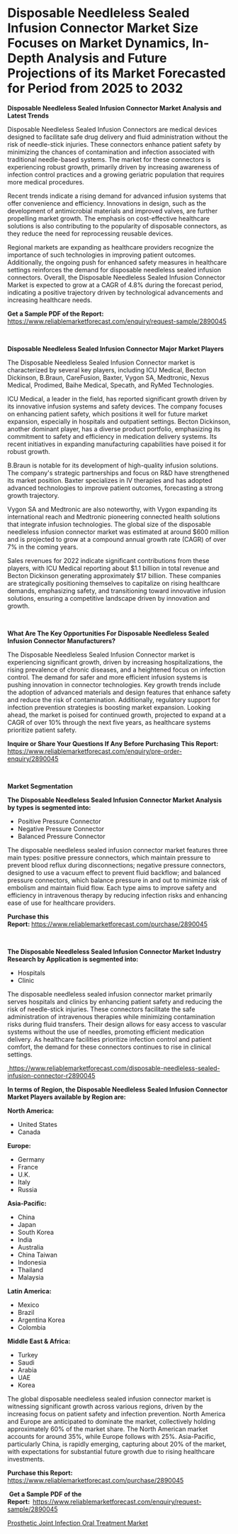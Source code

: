 <p><h1>Disposable Needleless Sealed Infusion Connector Market Size Focuses on Market Dynamics, In-Depth Analysis and Future Projections of its Market Forecasted for Period from 2025 to 2032</h1></p><p><strong>Disposable Needleless Sealed Infusion Connector Market Analysis and Latest Trends</strong></p>
<p><p>Disposable Needleless Sealed Infusion Connectors are medical devices designed to facilitate safe drug delivery and fluid administration without the risk of needle-stick injuries. These connectors enhance patient safety by minimizing the chances of contamination and infection associated with traditional needle-based systems. The market for these connectors is experiencing robust growth, primarily driven by increasing awareness of infection control practices and a growing geriatric population that requires more medical procedures.</p><p>Recent trends indicate a rising demand for advanced infusion systems that offer convenience and efficiency. Innovations in design, such as the development of antimicrobial materials and improved valves, are further propelling market growth. The emphasis on cost-effective healthcare solutions is also contributing to the popularity of disposable connectors, as they reduce the need for reprocessing reusable devices.</p><p>Regional markets are expanding as healthcare providers recognize the importance of such technologies in improving patient outcomes. Additionally, the ongoing push for enhanced safety measures in healthcare settings reinforces the demand for disposable needleless sealed infusion connectors. Overall, the Disposable Needleless Sealed Infusion Connector Market is expected to grow at a CAGR of 4.8% during the forecast period, indicating a positive trajectory driven by technological advancements and increasing healthcare needs.</p></p>
<p><strong>Get a Sample PDF of the Report:&nbsp;</strong> <a href="https://www.reliablemarketforecast.com/enquiry/request-sample/2890045?utm_campaign=3029&utm_medium=2&utm_source=Github&utm_content=ia&utm_term=14032025&utm_id=disposable-needleless-sealed-infusion-connector">https://www.reliablemarketforecast.com/enquiry/request-sample/2890045</a></p>
<p>&nbsp;</p>
<p><strong>Disposable Needleless Sealed Infusion Connector Major Market Players</strong></p>
<p><p>The Disposable Needleless Sealed Infusion Connector market is characterized by several key players, including ICU Medical, Becton Dickinson, B.Braun, CareFusion, Baxter, Vygon SA, Medtronic, Nexus Medical, Prodimed, Baihe Medical, Specath, and RyMed Technologies. </p><p>ICU Medical, a leader in the field, has reported significant growth driven by its innovative infusion systems and safety devices. The company focuses on enhancing patient safety, which positions it well for future market expansion, especially in hospitals and outpatient settings. Becton Dickinson, another dominant player, has a diverse product portfolio, emphasizing its commitment to safety and efficiency in medication delivery systems. Its recent initiatives in expanding manufacturing capabilities have poised it for robust growth.</p><p>B.Braun is notable for its development of high-quality infusion solutions. The company's strategic partnerships and focus on R&D have strengthened its market position. Baxter specializes in IV therapies and has adopted advanced technologies to improve patient outcomes, forecasting a strong growth trajectory.</p><p>Vygon SA and Medtronic are also noteworthy, with Vygon expanding its international reach and Medtronic pioneering connected health solutions that integrate infusion technologies. The global size of the disposable needleless infusion connector market was estimated at around $600 million and is projected to grow at a compound annual growth rate (CAGR) of over 7% in the coming years.</p><p>Sales revenues for 2022 indicate significant contributions from these players, with ICU Medical reporting about $1.1 billion in total revenue and Becton Dickinson generating approximately $17 billion. These companies are strategically positioning themselves to capitalize on rising healthcare demands, emphasizing safety, and transitioning toward innovative infusion solutions, ensuring a competitive landscape driven by innovation and growth.</p></p>
<p>&nbsp;</p>
<p><strong>What Are The Key Opportunities For Disposable Needleless Sealed Infusion Connector Manufacturers?</strong></p>
<p><p>The Disposable Needleless Sealed Infusion Connector market is experiencing significant growth, driven by increasing hospitalizations, the rising prevalence of chronic diseases, and a heightened focus on infection control. The demand for safer and more efficient infusion systems is pushing innovation in connector technologies. Key growth trends include the adoption of advanced materials and design features that enhance safety and reduce the risk of contamination. Additionally, regulatory support for infection prevention strategies is boosting market expansion. Looking ahead, the market is poised for continued growth, projected to expand at a CAGR of over 10% through the next five years, as healthcare systems prioritize patient safety.</p></p>
<p><strong>Inquire or Share Your Questions If Any Before Purchasing This Report:</strong> <a href="https://www.reliablemarketforecast.com/enquiry/pre-order-enquiry/2890045?utm_campaign=3029&utm_medium=2&utm_source=Github&utm_content=ia&utm_term=14032025&utm_id=disposable-needleless-sealed-infusion-connector">https://www.reliablemarketforecast.com/enquiry/pre-order-enquiry/2890045</a></p>
<p>&nbsp;</p>
<p><strong>Market Segmentation</strong></p>
<p><strong>The Disposable Needleless Sealed Infusion Connector Market Analysis by types is segmented into:</strong></p>
<p><ul><li>Positive Pressure Connector</li><li>Negative Pressure Connector</li><li>Balanced Pressure Connector</li></ul></p>
<p><p>The disposable needleless sealed infusion connector market features three main types: positive pressure connectors, which maintain pressure to prevent blood reflux during disconnections; negative pressure connectors, designed to use a vacuum effect to prevent fluid backflow; and balanced pressure connectors, which balance pressure in and out to minimize risk of embolism and maintain fluid flow. Each type aims to improve safety and efficiency in intravenous therapy by reducing infection risks and enhancing ease of use for healthcare providers.</p></p>
<p><strong>Purchase this Report:&nbsp;</strong><a href="https://www.reliablemarketforecast.com/purchase/2890045?utm_campaign=3029&utm_medium=2&utm_source=Github&utm_content=ia&utm_term=14032025&utm_id=disposable-needleless-sealed-infusion-connector">https://www.reliablemarketforecast.com/purchase/2890045</a></p>
<p>&nbsp;</p>
<p><strong>The Disposable Needleless Sealed Infusion Connector Market Industry Research by Application is segmented into:</strong></p>
<p><ul><li>Hospitals</li><li>Clinic</li></ul></p>
<p><p>The disposable needleless sealed infusion connector market primarily serves hospitals and clinics by enhancing patient safety and reducing the risk of needle-stick injuries. These connectors facilitate the safe administration of intravenous therapies while minimizing contamination risks during fluid transfers. Their design allows for easy access to vascular systems without the use of needles, promoting efficient medication delivery. As healthcare facilities prioritize infection control and patient comfort, the demand for these connectors continues to rise in clinical settings.</p></p>
<p><a href="https://www.reliablemarketforecast.com/disposable-needleless-sealed-infusion-connector-r2890045?utm_campaign=3029&utm_medium=2&utm_source=Github&utm_content=ia&utm_term=14032025&utm_id=disposable-needleless-sealed-infusion-connector">&nbsp;https://www.reliablemarketforecast.com/disposable-needleless-sealed-infusion-connector-r2890045</a></p>
<p><strong>In terms of Region, the Disposable Needleless Sealed Infusion Connector Market Players available by Region are:</strong></p>
<p>
    <p> <strong> North America: </strong>
        <ul>
            <li>United States</li>
            <li>Canada</li>
        </ul>
        </p> 
    <p> <strong> Europe: </strong>
        <ul>
            <li>Germany</li>
            <li>France</li>
            <li>U.K.</li>
            <li>Italy</li>
            <li>Russia</li>
        </ul>
        </p> 
    <p> <strong> Asia-Pacific: </strong>
        <ul>
            <li>China</li>
            <li>Japan</li>
            <li>South Korea</li>
            <li>India</li>
            <li>Australia</li>
            <li>China Taiwan</li>
            <li>Indonesia</li>
            <li>Thailand</li>
            <li>Malaysia</li>
        </ul>
        </p> 
    <p> <strong> Latin America: </strong>
        <ul>
            <li>Mexico</li>
            <li>Brazil</li>
            <li>Argentina Korea</li>
            <li>Colombia</li>
        </ul>
        </p> 
    <p> <strong> Middle East & Africa: </strong>
        <ul>
            <li>Turkey</li>
            <li>Saudi</li>
            <li>Arabia</li>
            <li>UAE</li>
            <li>Korea</li>
        </ul>
    </p>
    </p>
<p><p>The global disposable needleless sealed infusion connector market is witnessing significant growth across various regions, driven by the increasing focus on patient safety and infection prevention. North America and Europe are anticipated to dominate the market, collectively holding approximately 60% of the market share. The North American market accounts for around 35%, while Europe follows with 25%. Asia-Pacific, particularly China, is rapidly emerging, capturing about 20% of the market, with expectations for substantial future growth due to rising healthcare investments.</p></p>
<p><strong>Purchase this Report: </strong><a href="https://www.reliablemarketforecast.com/purchase/2890045?utm_campaign=3029&utm_medium=2&utm_source=Github&utm_content=ia&utm_term=14032025&utm_id=disposable-needleless-sealed-infusion-connector">https://www.reliablemarketforecast.com/purchase/2890045</a></p>
<p>&nbsp;<strong>Get a Sample PDF of the Report:&nbsp;&nbsp;</strong><a href="https://www.reliablemarketforecast.com/enquiry/request-sample/2890045?utm_campaign=3029&utm_medium=2&utm_source=Github&utm_content=ia&utm_term=14032025&utm_id=disposable-needleless-sealed-infusion-connector">https://www.reliablemarketforecast.com/enquiry/request-sample/2890045</a></p>
<p><strong></strong></p>
<p><p><a href="https://github.com/chikenmhamdi/Market-Research-Report-List-1/blob/main/prosthetic-joint-infection-oral-treatment-market.md?utm_campaign=3029&utm_medium=2&utm_source=Github&utm_content=ia&utm_term=14032025&utm_id=disposable-needleless-sealed-infusion-connector">Prosthetic Joint Infection Oral Treatment Market</a></p></p>